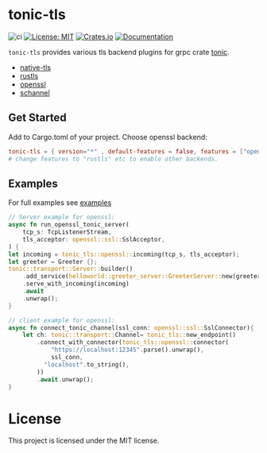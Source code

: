 # tonic-tls
![ci](https://github.com/youyuanwu/tonic-tls/actions/workflows/CI.yml/badge.svg)
[![License: MIT](https://img.shields.io/badge/License-MIT-yellow.svg)](https://raw.githubusercontent.com/youyuanwu/tonic-tls/main/LICENSE)
[![Crates.io](https://img.shields.io/crates/v/tonic-tls)](https://crates.io/crates/tonic-tls)
[![Documentation](https://docs.rs/tonic-tls/badge.svg)](https://docs.rs/tonic-tls)

`tonic-tls` provides various tls backend plugins for grpc crate [tonic](https://github.com/hyperium/tonic).

* [native-tls](https://github.com/sfackler/rust-native-tls)
* [rustls](https://github.com/rustls/rustls)
* [openssl](https://github.com/sfackler/rust-openssl)
* [schannel](https://github.com/steffengy/schannel-rs)

## Get Started
Add to Cargo.toml of your project.
Choose openssl backend:
```toml
tonic-tls = { version="*" , default-features = false, features = ["openssl"] }
# change features to "rustls" etc to enable other backends.
```

## Examples
For full examples see [examples](./tonic-tls-tests/examples/)
```rs
// Server example for openssl:
async fn run_openssl_tonic_server(
    tcp_s: TcpListenerStream,
    tls_acceptor: openssl::ssl::SslAcceptor,
) {
let incoming = tonic_tls::openssl::incoming(tcp_s, tls_acceptor);
let greeter = Greeter {};
tonic::transport::Server::builder()
    .add_service(helloworld::greeter_server::GreeterServer::new(greeter))
    .serve_with_incoming(incoming)
    .await
    .unwrap();
}
```

```rs
// client example for openssl:
async fn connect_tonic_channel(ssl_conn: openssl::ssl::SslConnector){
    let ch: tonic::transport::Channel= tonic_tls::new_endpoint()
        .connect_with_connector(tonic_tls::openssl::connector(
            "https://localhost:12345".parse().unwrap(),
            ssl_conn,
          "localhost".to_string(),
        ))
        .await.unwrap();
}
```

# License
This project is licensed under the MIT license.